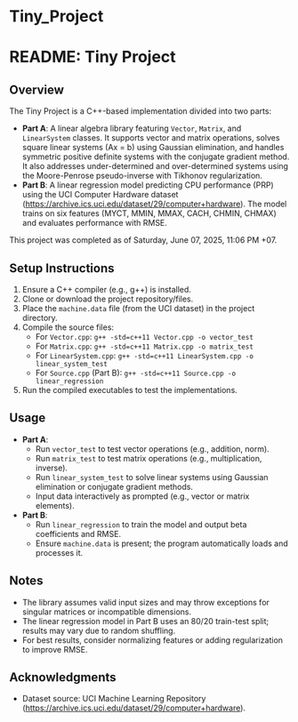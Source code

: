 # Tiny_Project
# README: Tiny Project

## Overview
The Tiny Project is a C++-based implementation divided into two parts:

- **Part A**: A linear algebra library featuring `Vector`, `Matrix`, and `LinearSystem` classes. It supports vector and matrix operations, solves square linear systems (Ax = b) using Gaussian elimination, and handles symmetric positive definite systems with the conjugate gradient method. It also addresses under-determined and over-determined systems using the Moore-Penrose pseudo-inverse with Tikhonov regularization.
- **Part B**: A linear regression model predicting CPU performance (PRP) using the UCI Computer Hardware dataset (https://archive.ics.uci.edu/dataset/29/computer+hardware). The model trains on six features (MYCT, MMIN, MMAX, CACH, CHMIN, CHMAX) and evaluates performance with RMSE.

This project was completed as of Saturday, June 07, 2025, 11:06 PM +07.

## Setup Instructions
1. Ensure a C++ compiler (e.g., g++) is installed.
2. Clone or download the project repository/files.
3. Place the `machine.data` file (from the UCI dataset) in the project directory.
4. Compile the source files:
   - For `Vector.cpp`: `g++ -std=c++11 Vector.cpp -o vector_test`
   - For `Matrix.cpp`: `g++ -std=c++11 Matrix.cpp -o matrix_test`
   - For `LinearSystem.cpp`: `g++ -std=c++11 LinearSystem.cpp -o linear_system_test`
   - For `Source.cpp` (Part B): `g++ -std=c++11 Source.cpp -o linear_regression`
5. Run the compiled executables to test the implementations.

## Usage
- **Part A**:
  - Run `vector_test` to test vector operations (e.g., addition, norm).
  - Run `matrix_test` to test matrix operations (e.g., multiplication, inverse).
  - Run `linear_system_test` to solve linear systems using Gaussian elimination or conjugate gradient methods.
  - Input data interactively as prompted (e.g., vector or matrix elements).
- **Part B**:
  - Run `linear_regression` to train the model and output beta coefficients and RMSE.
  - Ensure `machine.data` is present; the program automatically loads and processes it.

## Notes
- The library assumes valid input sizes and may throw exceptions for singular matrices or incompatible dimensions.
- The linear regression model in Part B uses an 80/20 train-test split; results may vary due to random shuffling.
- For best results, consider normalizing features or adding regularization to improve RMSE.

## Acknowledgments
- Dataset source: UCI Machine Learning Repository (https://archive.ics.uci.edu/dataset/29/computer+hardware).
